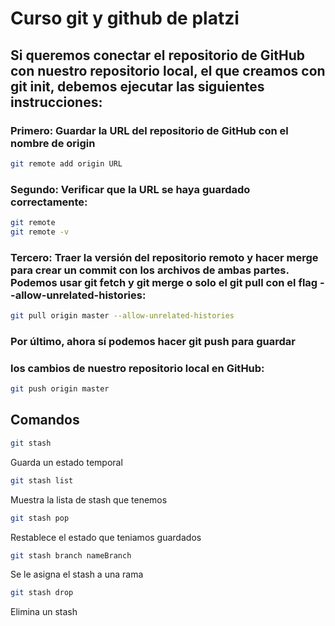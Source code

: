 # Curso git y github de platzi

## Si queremos conectar el repositorio de GitHub con nuestro repositorio local, el que creamos con git init, debemos ejecutar las siguientes instrucciones:
 
### Primero: Guardar la URL del repositorio de GitHub con el nombre de origin
```bash
git remote add origin URL
```
### Segundo: Verificar que la URL se haya guardado correctamente:
```bash
git remote
git remote -v
```

### Tercero: Traer la versión del repositorio remoto y hacer merge para crear un commit con los archivos de ambas partes. Podemos usar git fetch y git merge o solo el git pull con el flag --allow-unrelated-histories:
```bash
git pull origin master --allow-unrelated-histories
```
### Por último, ahora sí podemos hacer git push para guardar
### los cambios de nuestro repositorio local en GitHub:
```bash
git push origin master
```
## Comandos
```bash
git stash
```
Guarda un estado temporal

```bash
git stash list
```
Muestra la lista de stash que tenemos

```bash
git stash pop
```
Restablece el estado que teniamos guardados

```bash
git stash branch nameBranch 
```
Se le asigna el stash a una rama

```bash
git stash drop
```
Elimina un stash
